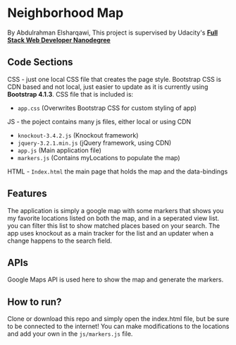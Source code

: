 # Neighborhood Map
By Abdulrahman Elsharqawi, This project is supervised by Udacity's **[Full Stack Web Developer Nanodegree](https://www.udacity.com/course/nd004)**

## Code Sections
CSS - just one local CSS file that creates the page style. Bootstrap CSS is CDN based and not local, just easier to update as it is currently using **Bootstrap 4.1.3**. CSS file that is included is:
- `app.css` (Overwrites Bootstrap CSS for custom styling of app)

JS - the poject contains many js files, either local or using CDN
- `knockout-3.4.2.js` (Knockout framework)
- `jquery-3.2.1.min.js` (jQuery framework, using CDN)
- `app.js` (Main application file)
- `markers.js` (Contains myLocations to populate the map)

HTML - `Index.html` the main page that holds the map and the data-bindings

## Features
The application is simply a google map with some markers that shows you my favorite locations listed on both the map, and in a seperated view list. you can filter this list to show matched places based on your search.
The app uses knockout as a main tracker for the list and an updater when a change happens to the search field.

## APIs
Google Maps API is used here to show the map and generate the markers.

## How to run?
Clone or download this repo and simply open the index.html file, but be sure to be connected to the internet!
You can make modifications to the locations and add your own in the `js/markers.js` file.